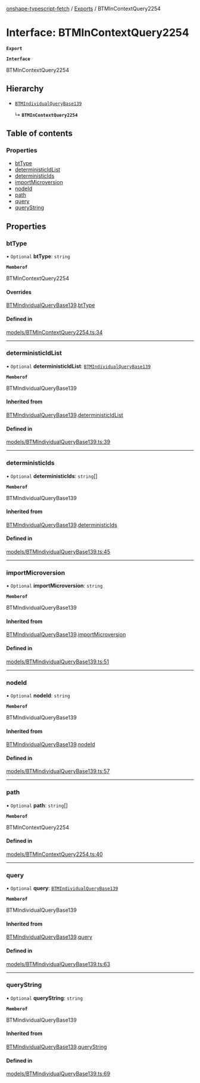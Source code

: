 [onshape-typescript-fetch](../README.md) / [Exports](../modules.md) / BTMInContextQuery2254

# Interface: BTMInContextQuery2254

**`Export`**

**`Interface`**

BTMInContextQuery2254

## Hierarchy

- [`BTMIndividualQueryBase139`](BTMIndividualQueryBase139.md)

  ↳ **`BTMInContextQuery2254`**

## Table of contents

### Properties

- [btType](BTMInContextQuery2254.md#bttype)
- [deterministicIdList](BTMInContextQuery2254.md#deterministicidlist)
- [deterministicIds](BTMInContextQuery2254.md#deterministicids)
- [importMicroversion](BTMInContextQuery2254.md#importmicroversion)
- [nodeId](BTMInContextQuery2254.md#nodeid)
- [path](BTMInContextQuery2254.md#path)
- [query](BTMInContextQuery2254.md#query)
- [queryString](BTMInContextQuery2254.md#querystring)

## Properties

### btType

• `Optional` **btType**: `string`

**`Memberof`**

BTMInContextQuery2254

#### Overrides

[BTMIndividualQueryBase139](BTMIndividualQueryBase139.md).[btType](BTMIndividualQueryBase139.md#bttype)

#### Defined in

[models/BTMInContextQuery2254.ts:34](https://github.com/toebes/onshape-typescript-fetch/blob/3e11ae1/models/BTMInContextQuery2254.ts#L34)

___

### deterministicIdList

• `Optional` **deterministicIdList**: [`BTMIndividualQueryBase139`](BTMIndividualQueryBase139.md)

**`Memberof`**

BTMIndividualQueryBase139

#### Inherited from

[BTMIndividualQueryBase139](BTMIndividualQueryBase139.md).[deterministicIdList](BTMIndividualQueryBase139.md#deterministicidlist)

#### Defined in

[models/BTMIndividualQueryBase139.ts:39](https://github.com/toebes/onshape-typescript-fetch/blob/3e11ae1/models/BTMIndividualQueryBase139.ts#L39)

___

### deterministicIds

• `Optional` **deterministicIds**: `string`[]

**`Memberof`**

BTMIndividualQueryBase139

#### Inherited from

[BTMIndividualQueryBase139](BTMIndividualQueryBase139.md).[deterministicIds](BTMIndividualQueryBase139.md#deterministicids)

#### Defined in

[models/BTMIndividualQueryBase139.ts:45](https://github.com/toebes/onshape-typescript-fetch/blob/3e11ae1/models/BTMIndividualQueryBase139.ts#L45)

___

### importMicroversion

• `Optional` **importMicroversion**: `string`

**`Memberof`**

BTMIndividualQueryBase139

#### Inherited from

[BTMIndividualQueryBase139](BTMIndividualQueryBase139.md).[importMicroversion](BTMIndividualQueryBase139.md#importmicroversion)

#### Defined in

[models/BTMIndividualQueryBase139.ts:51](https://github.com/toebes/onshape-typescript-fetch/blob/3e11ae1/models/BTMIndividualQueryBase139.ts#L51)

___

### nodeId

• `Optional` **nodeId**: `string`

**`Memberof`**

BTMIndividualQueryBase139

#### Inherited from

[BTMIndividualQueryBase139](BTMIndividualQueryBase139.md).[nodeId](BTMIndividualQueryBase139.md#nodeid)

#### Defined in

[models/BTMIndividualQueryBase139.ts:57](https://github.com/toebes/onshape-typescript-fetch/blob/3e11ae1/models/BTMIndividualQueryBase139.ts#L57)

___

### path

• `Optional` **path**: `string`[]

**`Memberof`**

BTMInContextQuery2254

#### Defined in

[models/BTMInContextQuery2254.ts:40](https://github.com/toebes/onshape-typescript-fetch/blob/3e11ae1/models/BTMInContextQuery2254.ts#L40)

___

### query

• `Optional` **query**: [`BTMIndividualQueryBase139`](BTMIndividualQueryBase139.md)

**`Memberof`**

BTMIndividualQueryBase139

#### Inherited from

[BTMIndividualQueryBase139](BTMIndividualQueryBase139.md).[query](BTMIndividualQueryBase139.md#query)

#### Defined in

[models/BTMIndividualQueryBase139.ts:63](https://github.com/toebes/onshape-typescript-fetch/blob/3e11ae1/models/BTMIndividualQueryBase139.ts#L63)

___

### queryString

• `Optional` **queryString**: `string`

**`Memberof`**

BTMIndividualQueryBase139

#### Inherited from

[BTMIndividualQueryBase139](BTMIndividualQueryBase139.md).[queryString](BTMIndividualQueryBase139.md#querystring)

#### Defined in

[models/BTMIndividualQueryBase139.ts:69](https://github.com/toebes/onshape-typescript-fetch/blob/3e11ae1/models/BTMIndividualQueryBase139.ts#L69)
